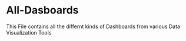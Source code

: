 # All-Dasboards
This File contains all the differnt kinds of Dashboards from various Data Visualization Tools
